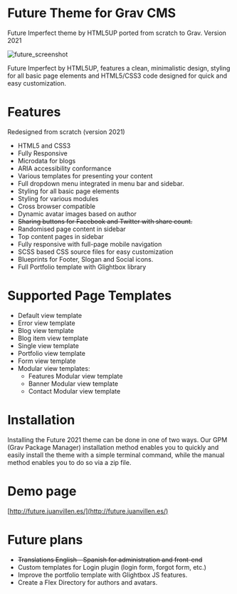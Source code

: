 # Future Theme for Grav CMS

Future Imperfect theme by HTML5UP ported from scratch to Grav. Version 2021 

![future_screenshot](https://user-images.githubusercontent.com/60596353/139574049-72553855-d447-4405-a364-c39f6eb8665c.png)

Future Imperfect by HTML5UP, features a clean, minimalistic design, styling for all basic page elements and HTML5/CSS3 code designed for quick and easy customization.

# Features
Redesigned from scratch (version 2021)

- HTML5 and CSS3
- Fully Responsive
- Microdata for blogs
- ARIA accessibility conformance
- Various templates for presenting your content
- Full dropdown menu integrated in menu bar and sidebar.
- Styling for all basic page elements
- Styling for various modules
- Cross browser compatible
- Dynamic avatar images based on author
- ~~Sharing buttons for Facebook and Twitter with share count.~~
- Randomised page content in sidebar
- Top content pages in sidebar
- Fully responsive with full-page mobile navigation
- SCSS based CSS source files for easy customization
- Blueprints for Footer, Slogan and Social icons.
- Full Portfolio template with Glightbox library

# Supported Page Templates
- Default view template
- Error view template
- Blog view template
- Blog item view template
- Single view template
- Portfolio view template
- Form view template
- Modular view templates:
    - Features Modular view template
    - Banner Modular view template
    - Contact Modular view template

# Installation

Installing the Future 2021 theme can be done in one of two ways. Our GPM (Grav Package Manager) installation method enables you to quickly and easily install the theme with a simple terminal command, while the manual method enables you to do so via a zip file.

# Demo page

[http://future.juanvillen.es/](http://future.juanvillen.es/)

# Future plans

- ~~Translations English - Spanish for administration and front-end~~
- Custom templates for Login plugin (login form, forgot form, etc.)
- Improve the portfolio template with Glightbox JS features.
- Create a Flex Directory for authors and avatars.
